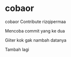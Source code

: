 # cobaor
cobaor
Contribute rizqipermaa

Mencoba commit yang ke dua

Giiter kok gak nambah datanya


Tambah lagi
